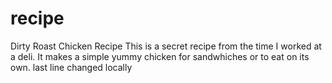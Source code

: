 # recipe
Dirty Roast Chicken Recipe
This is a secret recipe from the time I worked at a deli. It makes a simple yummy chicken for sandwhiches or to eat on its own. 
last line changed locally